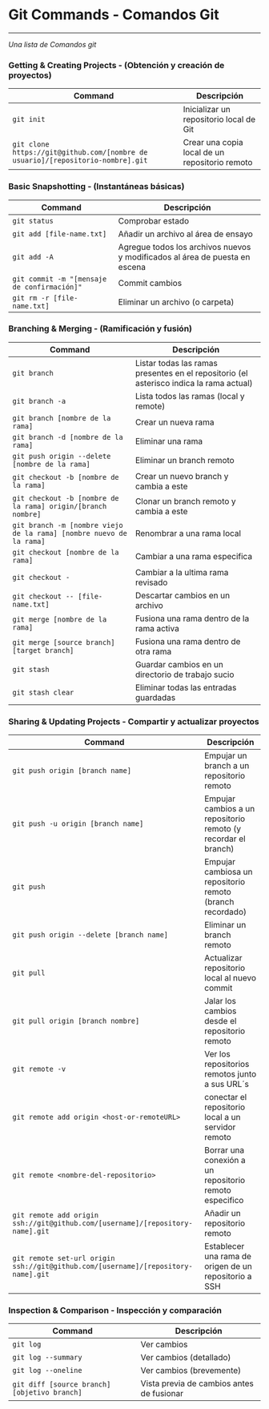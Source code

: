 Git Commands - Comandos Git
============

___

_Una lista de Comandos git_

### Getting & Creating Projects - (Obtención y creación de proyectos)

| Command | Descripción |
| ------- | ----------- |
| `git init` | Inicializar un repositorio local de Git |
| `git clone https://git@github.com/[nombre de usuario]/[repositorio-nombre].git` | Crear una copia local de un repositorio remoto |

### Basic Snapshotting - (Instantáneas básicas)

| Command | Descripción |
| ------- | ----------- |
| `git status` | Comprobar estado |
| `git add [file-name.txt]` | Añadir un archivo al área de ensayo |
| `git add -A` | Agregue todos los archivos nuevos y modificados al área de puesta en escena |
| `git commit -m "[mensaje de confirmación]"` | Commit cambios |
| `git rm -r [file-name.txt]` | Eliminar un archivo (o carpeta) |

### Branching & Merging - (Ramificación y fusión)

| Command | Descripción |
| ------- | ----------- |
| `git branch` | Listar todas las ramas presentes en el repositorio (el asterisco indica la rama actual) |
| `git branch -a` | Lista todos las ramas (local y remote) |
| `git branch [nombre de la rama]` | Crear un nueva rama |
| `git branch -d [nombre de la rama]` | Eliminar una rama |
| `git push origin --delete [nombre de la rama]` | Eliminar un branch remoto |
| `git checkout -b [nombre de la rama]` | Crear un nuevo branch y cambia a este |
| `git checkout -b [nombre de la rama] origin/[branch nombre]` | Clonar un branch remoto y cambia a este |
| `git branch -m [nombre viejo de la rama] [nombre nuevo de la rama]` | Renombrar a una rama local |
| `git checkout [nombre de la rama]` | Cambiar a una rama especifica |
| `git checkout -` | Cambiar a la ultima rama revisado |
| `git checkout -- [file-name.txt]` | Descartar cambios en un archivo |
| `git merge [nombre de la rama]` | Fusiona una rama dentro de la rama activa |
| `git merge [source branch] [target branch]` | Fusiona una rama dentro de otra rama |
| `git stash` | Guardar cambios en un directorio de trabajo sucio |
| `git stash clear` | Eliminar todas las entradas guardadas |

### Sharing & Updating Projects - Compartir y actualizar proyectos

| Command | Descripción |
| ------- | ----------- |
| `git push origin [branch name]` | Empujar un branch a un repositorio remoto |
| `git push -u origin [branch name]` | Empujar cambios a un repositorio remoto (y recordar el branch) |
| `git push` | Empujar cambiosa un repositorio remoto (branch recordado) |
| `git push origin --delete [branch name]` | Eliminar un branch remoto |
| `git pull` | Actualizar repositorio local al nuevo commit |
| `git pull origin [branch nombre]` | Jalar los cambios desde el repositorio remoto |
| `git remote -v` | Ver los repositorios remotos junto a sus URL´s |
| `git remote add origin <host-or-remoteURL>` | conectar el repositorio local a un servidor remoto |
| `git remote <nombre-del-repositorio>` | Borrar una conexión a un repositorio remoto especifico |
| `git remote add origin ssh://git@github.com/[username]/[repository-name].git` | Añadir un repositorio remoto |
| `git remote set-url origin ssh://git@github.com/[username]/[repository-name].git` | Establecer una rama de origen de un repositorio a SSH |

### Inspection & Comparison - Inspección y comparación

| Command | Descripción |
| ------- | ----------- |
| `git log` | Ver cambios |
| `git log --summary` | Ver cambios (detallado) |
| `git log --oneline` | Ver cambios (brevemente) |
| `git diff [source branch] [objetivo branch]` | Vista previa de cambios antes de fusionar |
